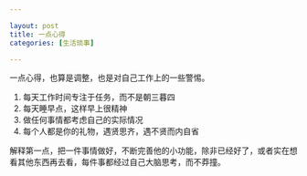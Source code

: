 ```yaml
---

layout: post
title: 一点心得
categories: [生活琐事]

---
```

一点心得，也算是调整，也是对自己工作上的一些警惕。


1. 每天工作时间专注于任务，而不是朝三暮四
2. 每天睡早点，这样早上很精神
3. 做任何事情都考虑自己的实际情况
4. 每个人都是你的礼物，遇贤思齐，遇不贤而内自省

解释第一点，把一件事情做好，不断完善他的小功能，除非已经好了，或者实在想看其他东西再去看，每件事都经过自己大脑思考，而不莽撞。